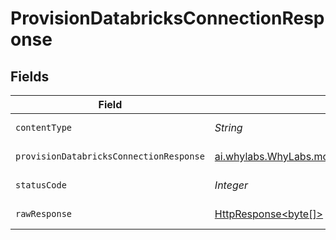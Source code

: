 # ProvisionDatabricksConnectionResponse


## Fields

| Field                                                                                                                                  | Type                                                                                                                                   | Required                                                                                                                               | Description                                                                                                                            |
| -------------------------------------------------------------------------------------------------------------------------------------- | -------------------------------------------------------------------------------------------------------------------------------------- | -------------------------------------------------------------------------------------------------------------------------------------- | -------------------------------------------------------------------------------------------------------------------------------------- |
| `contentType`                                                                                                                          | *String*                                                                                                                               | :heavy_check_mark:                                                                                                                     | HTTP response content type for this operation                                                                                          |
| `provisionDatabricksConnectionResponse`                                                                                                | [ai.whylabs.WhyLabs.models.shared.ProvisionDatabricksConnectionResponse](../../models/shared/ProvisionDatabricksConnectionResponse.md) | :heavy_minus_sign:                                                                                                                     | ProvisionDatabricksConnection default response                                                                                         |
| `statusCode`                                                                                                                           | *Integer*                                                                                                                              | :heavy_check_mark:                                                                                                                     | HTTP response status code for this operation                                                                                           |
| `rawResponse`                                                                                                                          | [HttpResponse<byte[]>](https://docs.oracle.com/en/java/javase/11/docs/api/java.net.http/java/net/http/HttpResponse.html)               | :heavy_check_mark:                                                                                                                     | Raw HTTP response; suitable for custom response parsing                                                                                |